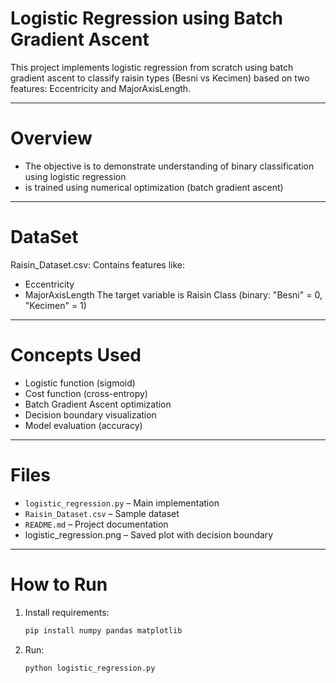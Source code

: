 # Logistic Regression using Batch Gradient Ascent
 
This project implements logistic regression from scratch using batch gradient ascent to classify raisin types (Besni vs Kecimen) based on two features: Eccentricity and MajorAxisLength.

---

# Overview

- The objective is to demonstrate understanding of binary classification using logistic regression
- is trained using numerical optimization (batch gradient ascent)

---

# DataSet

Raisin_Dataset.csv: Contains features like:
- Eccentricity
- MajorAxisLength
The target variable is Raisin Class (binary: "Besni" = 0, "Kecimen" = 1)

---

# Concepts Used

- Logistic function (sigmoid)
- Cost function (cross-entropy)
- Batch Gradient Ascent optimization
- Decision boundary visualization
- Model evaluation (accuracy)

---

# Files

- `logistic_regression.py` – Main implementation
- `Raisin_Dataset.csv` – Sample dataset
- `README.md` – Project documentation
- logistic_regression.png – Saved plot with decision boundary

---

# How to Run

1. Install requirements:
   ```bash
   pip install numpy pandas matplotlib
2. Run:
   ```bash
   python logistic_regression.py
